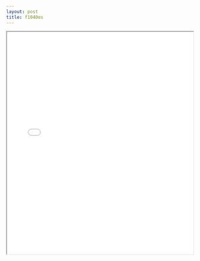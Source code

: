 ```yaml
---
layout: post
title: f1040es
---
```


<div class="pdf-container">
<iframe src="/assets/pdfs/f1040es.pdf" height="600" width="100%" allowFullScreen="true"></iframe>
</div>


